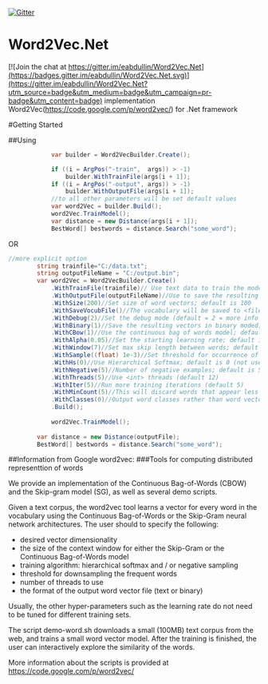 [![Gitter](https://badges.gitter.im/eabdullin/Word2Vec.Net.svg)](https://gitter.im/eabdullin/Word2Vec.Net?utm_source=badge&utm_medium=badge&utm_campaign=pr-badge)
# Word2Vec.Net

[![Join the chat at https://gitter.im/eabdullin/Word2Vec.Net](https://badges.gitter.im/eabdullin/Word2Vec.Net.svg)](https://gitter.im/eabdullin/Word2Vec.Net?utm_source=badge&utm_medium=badge&utm_campaign=pr-badge&utm_content=badge)
implementation Word2Vec(https://code.google.com/p/word2vec/) for .Net framework

#Getting Started

##Using
```c#
            var builder = Word2VecBuilder.Create();

            if ((i = ArgPos("-train",  args)) > -1)
                builder.WithTrainFile(args[i + 1]);
            if ((i = ArgPos("-output", args)) > -1)
                builder.WithOutputFile(args[i + 1]);
            //to all other parameters will be set default values
            var word2Vec = builder.Build();
            word2Vec.TrainModel();
            var distance = new Distance(args[i + 1]);
            BestWord[] bestwords = distance.Search("some_word");
```
OR
```c#
//more explicit option
		string trainfile="C:/data.txt";
		string outputFileName = "C:/output.bin";
		var word2Vec = Word2VecBuilder.Create()
			.WithTrainFile(trainfile)// Use text data to train the model;
			.WithOutputFile(outputFileName)//Use to save the resulting word vectors / word clusters
			.WithSize(200)//Set size of word vectors; default is 100
			.WithSaveVocubFile()//The vocabulary will be saved to <file>
			.WithDebug(2)//Set the debug mode (default = 2 = more info during training)
			.WithBinary(1)//Save the resulting vectors in binary moded; default is 0 (off)
			.WithCBow(1)//Use the continuous bag of words model; default is 1 (use 0 for skip-gram model)
			.WithAlpha(0.05)//Set the starting learning rate; default is 0.025 for skip-gram and 0.05 for CBOW
			.WithWindow(7)//Set max skip length between words; default is 5
			.WithSample((float) 1e-3)//Set threshold for occurrence of words. Those that appear with higher frequency in the training data twill be randomly down-sampled; default is 1e-3, useful range is (0, 1e-5)
			.WithHs(0)//Use Hierarchical Softmax; default is 0 (not used)
			.WithNegative(5)//Number of negative examples; default is 5, common values are 3 - 10 (0 = not used)
			.WithThreads(5)//Use <int> threads (default 12)
			.WithIter(5)//Run more training iterations (default 5)
			.WithMinCount(5)//This will discard words that appear less than <int> times; default is 5
			.WithClasses(0)//Output word classes rather than word vectors; default number of classes is 0 (vectors are written)
			.Build();
			
            word2Vec.TrainModel();
			
		var distance = new Distance(outputFile);
		BestWord[] bestwords = distance.Search("some_word");
```

##Information from Google word2vec:
###Tools for computing distributed representtion of words

We provide an implementation of the Continuous Bag-of-Words (CBOW) and the Skip-gram model (SG), as well as several demo scripts.

Given a text corpus, the word2vec tool learns a vector for every word in the vocabulary using the Continuous
Bag-of-Words or the Skip-Gram neural network architectures. The user should to specify the following:
 - desired vector dimensionality
 - the size of the context window for either the Skip-Gram or the Continuous Bag-of-Words model
 - training algorithm: hierarchical softmax and / or negative sampling
 - threshold for downsampling the frequent words 
 - number of threads to use
 - the format of the output word vector file (text or binary)

Usually, the other hyper-parameters such as the learning rate do not need to be tuned for different training sets. 

The script demo-word.sh downloads a small (100MB) text corpus from the web, and trains a small word vector model. After the training
is finished, the user can interactively explore the similarity of the words.

More information about the scripts is provided at https://code.google.com/p/word2vec/

